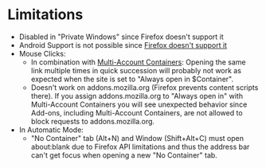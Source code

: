 # Limitations

* Disabled in "Private Windows" since Firefox doesn't support it
* Android Support is not possible since [Firefox doesn't support it](https://bugzilla.mozilla.org/show_bug.cgi?id=1398097)
* Mouse Clicks:
  * In combination with [Multi-Account Containers](https://github.com/mozilla/multi-account-containers): Opening the same link multiple times in quick succession will probably not work as expected when the site is set to "Always open in $Container".
  * Doesn't work on addons.mozilla.org (Firefox prevents content scripts there). If you assign addons.mozilla.org to "Always open in" with Multi-Account Containers you will see unexpected behavior since Add-ons, including Multi-Account Containers, are not allowed to block requests to addons.mozilla.org.
* In Automatic Mode:
  * "No Container" tab (Alt+N) and Window (Shift+Alt+C) must open about:blank due to Firefox API limitations and thus the address bar can't get focus when opening a new "No Container" tab.